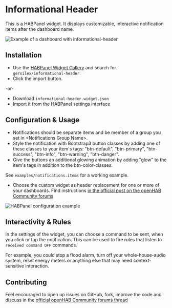Informational Header
====================

This is a HABPanel widget. It displays customizable, interactive notification items after the dashboard name.

![Example of a dashboard with informational-header](https://github.com/gersilex/informational-header/raw/master/screenshot.png "Example of a dashboard with informational-header")

Installation
------------

- Use the [HABPanel Widget Gallery](https://community.openhab.org/t/habpanel-widget-gallery/34691) and search for `gersilex/informational-header`.
- Click the import button.

-or-

- Download `informational-header.widget.json`
- Import it from the HABPanel settings interface

Configuration & Usage
---------------------

- Notifications should be separate items and be member of a group you set in &lt;Notifications Group Name>.
- Style the notification with Bootstrap3 button classes by adding one of these classes to your item's tags: \"btn-default\", \"btn-primary\", \"btn-success\", \"btn-info\", \"btn-warning\", \"btn-danger\".
- Give the buttons an additional glowing animation by adding \"glow\" to the item's tags in addition to the btn-color-classes.

See `examples/notifications.items` for a working example.

- Choose the custom widget as header replacement for one or more of your dashboards. Find instructions [in the official post on the openHAB Community forums](https://community.openhab.org/t/new-display-options-incl-experimental-custom-widgets-everywhere/34140)

![HABPanel configuration example](https://github.com/gersilex/informational-header/raw/master/example/HABPanel-Dashboard-settings.png)

Interactivity & Rules
---------------------

In the settings of the widget, you can choose a command to be sent, when you click or tap the notification. This can be used to fire rules that listen to `received command OFF` commands.

For example, you could stop a flood alarm, turn off your whole-house-audio system, reset energy meters or anything else that may need context-sensitive interaction.

Contributing
------------

Feel encouraged to open up issues on GitHub, fork, improve the code and discuss in the [official openHAB Community forums thread](https://community.openhab.org/t/custom-widget-informational-header/35953)

